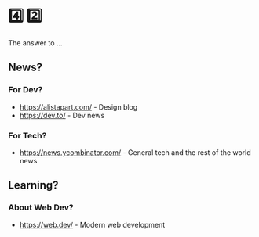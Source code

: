 # :four: :two:

The answer to ...

## News?

### For Dev?

- https://alistapart.com/ - Design blog
- https://dev.to/ - Dev news

### For Tech?

- https://news.ycombinator.com/ - General tech and the rest of the world news

## Learning?

### About Web Dev?

- https://web.dev/ - Modern web development
